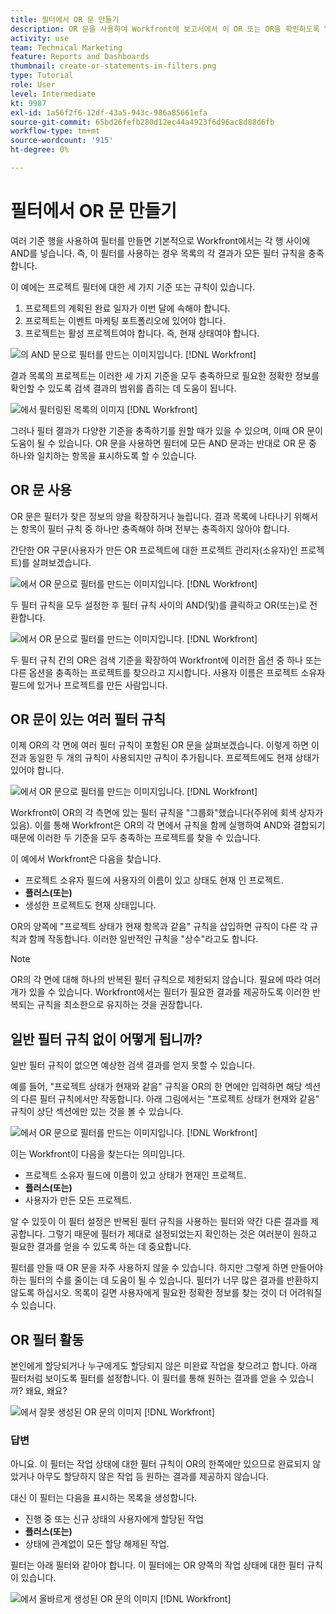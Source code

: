 ```yaml
---
title: 필터에서 OR 문 만들기
description: OR 문을 사용하여 Workfront에 보고서에서 이 OR 또는 OR을 확인하도록 알리는 방법에 대해 알아봅니다.
activity: use
team: Technical Marketing
feature: Reports and Dashboards
thumbnail: create-or-statements-in-filters.png
type: Tutorial
role: User
level: Intermediate
kt: 9987
exl-id: 1a56f2f6-12df-43a5-943c-986a85661efa
source-git-commit: 65bd26fefb280d12ec44a4923f6d96ac8d88d6fb
workflow-type: tm+mt
source-wordcount: '915'
ht-degree: 0%

---
```


# 필터에서 OR 문 만들기

여러 기준 행을 사용하여 필터를 만들면 기본적으로 Workfront에서는 각 행 사이에 AND를 넣습니다. 즉, 이 필터를 사용하는 경우 목록의 각 결과가 모든 필터 규칙을 충족합니다.

이 예에는 프로젝트 필터에 대한 세 가지 기준 또는 규칙이 있습니다.

1. 프로젝트의 계획된 완료 일자가 이번 달에 속해야 합니다.
1. 프로젝트는 이벤트 마케팅 포트폴리오에 있어야 합니다.
1. 프로젝트는 활성 프로젝트여야 합니다. 즉, 현재 상태여야 합니다.

![의 AND 문으로 필터를 만드는 이미지입니다. [!DNL Workfront]](assets/or-statement-1.png)

결과 목록의 프로젝트는 이러한 세 가지 기준을 모두 충족하므로 필요한 정확한 정보를 확인할 수 있도록 검색 결과의 범위를 좁히는 데 도움이 됩니다.

![에서 필터링된 목록의 이미지 [!DNL Workfront]](assets/or-statement-2.png)

그러나 필터 결과가 다양한 기준을 충족하기를 원할 때가 있을 수 있으며, 이때 OR 문이 도움이 될 수 있습니다. OR 문을 사용하면 필터에 모든 AND 문과는 반대로 OR 문 중 하나와 일치하는 항목을 표시하도록 할 수 있습니다.

## OR 문 사용

OR 문은 필터가 찾은 정보의 양을 확장하거나 늘립니다. 결과 목록에 나타나기 위해서는 항목이 필터 규칙 중 하나만 충족해야 하며 전부는 충족하지 않아야 합니다.

간단한 OR 구문(사용자가 만든 OR 프로젝트에 대한 프로젝트 관리자(소유자)인 프로젝트)를 살펴보겠습니다.

![에서 OR 문으로 필터를 만드는 이미지입니다. [!DNL Workfront]](assets/or-statement-3.png)

두 필터 규칙을 모두 설정한 후 필터 규칙 사이의 AND(및)를 클릭하고 OR(또는)로 전환합니다.

![에서 OR 문으로 필터를 만드는 이미지입니다. [!DNL Workfront]](assets/or-statement-4.png)

두 필터 규칙 간의 OR은 검색 기준을 확장하여 Workfront에 이러한 옵션 중 하나 또는 다른 옵션을 충족하는 프로젝트를 찾으라고 지시합니다. 사용자 이름은 프로젝트 소유자 필드에 있거나 프로젝트를 만든 사람입니다.

## OR 문이 있는 여러 필터 규칙

이제 OR의 각 면에 여러 필터 규칙이 포함된 OR 문을 살펴보겠습니다. 이렇게 하면 이전과 동일한 두 개의 규칙이 사용되지만 규칙이 추가됩니다. 프로젝트에도 현재 상태가 있어야 합니다.

![에서 OR 문으로 필터를 만드는 이미지입니다. [!DNL Workfront]](assets/or-statement-5.png)

Workfront이 OR의 각 측면에 있는 필터 규칙을 &quot;그룹화&quot;했습니다(주위에 회색 상자가 있음). 이를 통해 Workfront은 OR의 각 면에서 규칙을 함께 실행하여 AND와 결합되기 때문에 이러한 두 기준을 모두 충족하는 프로젝트를 찾을 수 있습니다.

이 예에서 Workfront은 다음을 찾습니다.

* 프로젝트 소유자 필드에 사용자의 이름이 있고 상태도 현재 인 프로젝트.
* **플러스(또는)**
* 생성한 프로젝트도 현재 상태입니다.

OR의 양쪽에 &quot;프로젝트 상태가 현재 항목과 같음&quot; 규칙을 삽입하면 규칙이 다른 각 규칙과 함께 작동합니다. 이러한 일반적인 규칙을 &quot;상수&quot;라고도 합니다.

>[!NOTE]
>
>OR의 각 면에 대해 하나의 반복된 필터 규칙으로 제한되지 않습니다. 필요에 따라 여러 개가 있을 수 있습니다. Workfront에서는 필터가 필요한 결과를 제공하도록 이러한 반복되는 규칙을 최소한으로 유지하는 것을 권장합니다.

## 일반 필터 규칙 없이 어떻게 됩니까?

일반 필터 규칙이 없으면 예상한 검색 결과를 얻지 못할 수 있습니다.

예를 들어, &quot;프로젝트 상태가 현재와 같음&quot; 규칙을 OR의 한 면에만 입력하면 해당 섹션의 다른 필터 규칙에서만 작동합니다. 아래 그림에서는 &quot;프로젝트 상태가 현재와 같음&quot; 규칙이 상단 섹션에만 있는 것을 볼 수 있습니다.

![에서 OR 문으로 필터를 만드는 이미지입니다. [!DNL Workfront]](assets/or-statement-6.png)

이는 Workfront이 다음을 찾는다는 의미입니다.

* 프로젝트 소유자 필드에 이름이 있고 상태가 현재인 프로젝트.
* **플러스(또는)**
* 사용자가 만든 모든 프로젝트.

알 수 있듯이 이 필터 설정은 반복된 필터 규칙을 사용하는 필터와 약간 다른 결과를 제공합니다. 그렇기 때문에 필터가 제대로 설정되었는지 확인하는 것은 여러분이 원하고 필요한 결과를 얻을 수 있도록 하는 데 중요합니다.

필터를 만들 때 OR 문을 자주 사용하지 않을 수 있습니다. 하지만 그렇게 하면 만들어야 하는 필터의 수를 줄이는 데 도움이 될 수 있습니다. 필터가 너무 많은 결과를 반환하지 않도록 하십시오. 목록이 길면 사용자에게 필요한 정확한 정보를 찾는 것이 더 어려워질 수 있습니다.

## OR 필터 활동

본인에게 할당되거나 누구에게도 할당되지 않은 미완료 작업을 찾으려고 합니다. 아래 필터처럼 보이도록 필터를 설정합니다. 이 필터를 통해 원하는 결과를 얻을 수 있습니까? 왜요, 왜요?

![에서 잘못 생성된 OR 문의 이미지 [!DNL Workfront]](assets/or-statement-your-turn-1.png)

### 답변

아니요. 이 필터는 작업 상태에 대한 필터 규칙이 OR의 한쪽에만 있으므로 완료되지 않았거나 아무도 할당하지 않은 작업 등 원하는 결과를 제공하지 않습니다.

대신 이 필터는 다음을 표시하는 목록을 생성합니다.

* 진행 중 또는 신규 상태의 사용자에게 할당된 작업
* **플러스(또는)**
* 상태에 관계없이 모든 할당 해제된 작업.

필터는 아래 필터와 같아야 합니다. 이 필터에는 OR 양쪽의 작업 상태에 대한 필터 규칙이 있습니다.

![에서 올바르게 생성된 OR 문의 이미지 [!DNL Workfront]](assets/or-statement-your-turn-2.png)
